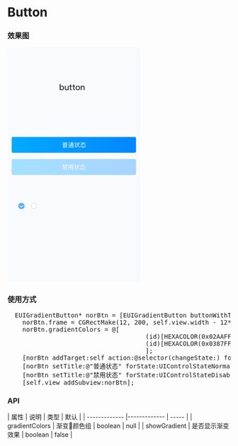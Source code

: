 # Button

### 效果图
 <img src="./button/button.png" width="300" height="530">

### 使用方式
<pre>
  EUIGradientButton* norBtn = [EUIGradientButton buttonWithType:UIButtonTypeCustom];
    norBtn.frame = CGRectMake(12, 200, self.view.width - 12*2, 45);
    norBtn.gradientColors = @[
                                     (id)[HEXACOLOR(0x02AAFF, 1.0) CGColor],
                                     (id)[HEXACOLOR(0x0387FF , 1.0) CGColor]
                                     ];
    [norBtn addTarget:self action:@selector(changeState:) forControlEvents:UIControlEventTouchUpInside];
    [norBtn setTitle:@"普通状态" forState:UIControlStateNormal];
    [norBtn setTitle:@"禁用状态" forState:UIControlStateDisabled];
    [self.view addSubview:norBtn];
</pre>

### API

 | 属性 | 说明 | 类型 | 默认 |
 | ------------- |------------- | ----- |
 | gradientColors | 渐变颜色组 | boolean | null |
 | showGradient | 是否显示渐变效果 | boolean | false |
 